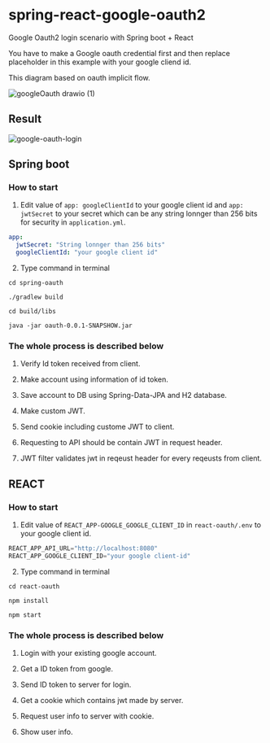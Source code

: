 # spring-react-google-oauth2

Google Oauth2 login scenario with Spring boot + React

You have to make a Google oauth credential first and then replace placeholder in this example with your google cliend id.

This diagram based on oauth implicit flow.

![googleOauth drawio (1)](https://user-images.githubusercontent.com/55564829/170871906-d3beb965-bd0b-49cc-a1ad-4ce1e0a1ef29.png)



## Result

![google-oauth-login](https://user-images.githubusercontent.com/55564829/172130755-ab1dc492-0686-407a-8d64-ba9816f941a4.gif)


## Spring boot

### How to start

1. Edit value of `app: googleClientId` to your google client id and `app: jwtSecret` to your secret which can be any string lonnger than 256 bits for security in `application.yml`.

```yaml
app:
  jwtSecret: "String lonnger than 256 bits"
  googleClientId: "your google client id"
```

2. Type command in terminal
```shell
cd spring-oauth

./gradlew build

cd build/libs

java -jar oauth-0.0.1-SNAPSHOW.jar
```

### The whole process is described below

1. Verify Id token received from client.

2. Make account using information of id token.

3. Save account to DB using Spring-Data-JPA and H2 database.

4. Make custom JWT.

5. Send cookie including custome JWT to client.

6. Requesting to API should be contain JWT in request header.

7. JWT filter validates jwt in reqeust header for every reqeusts from client.

## REACT

### How to start

1. Edit value of `REACT_APP-GOOGLE_GOOGLE_CLIENT_ID` in `react-oauth/.env` to your google client id.

```js
REACT_APP_API_URL="http://localhost:8080"
REACT_APP_GOOGLE_CLIENT_ID="your google client-id"
```

2. Type command in terminal
```shell
cd react-oauth

npm install

npm start
```

### The whole process is described below

1. Login with your existing google account.

2. Get a ID token from google.

3. Send ID token to server for login.

4. Get a cookie which contains jwt made by server.

5. Request user info to server with cookie.

6. Show user info.


